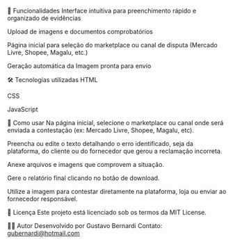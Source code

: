 🧰 Funcionalidades
Interface intuitiva para preenchimento rápido e organizado de evidências

Upload de imagens e documentos comprobatórios

Página inicial para seleção do marketplace ou canal de disputa (Mercado Livre, Shopee, Magalu, etc.)

Geração automática da Imagem pronta para envio

🛠️ Tecnologias utilizadas
HTML

CSS

JavaScript

🚀 Como usar
Na página inicial, selecione o marketplace ou canal onde será enviada a contestação (ex: Mercado Livre, Shopee, Magalu, etc).

Preencha ou edite o texto detalhando o erro identificado, seja da plataforma, do cliente ou do fornecedor que gerou a reclamação incorreta.

Anexe arquivos e imagens que comprovem a situação.

Gere o relatório final clicando no botão de download.

Utilize a imagem para contestar diretamente na plataforma, loja ou enviar ao fornecedor responsável.

📄 Licença
Este projeto está licenciado sob os termos da MIT License.

🙋‍♂️ Autor
Desenvolvido por Gustavo Bernardi
Contato: gubernardi@hotmail.com
